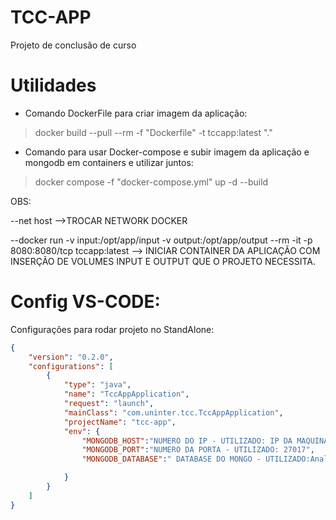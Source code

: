 # TCC-APP
Projeto de conclusão de curso

# Utilidades

* Comando DockerFile para criar imagem da aplicação:
> docker build --pull --rm -f "Dockerfile" -t tccapp:latest "."

* Comando para usar Docker-compose e subir imagem da aplicação e mongodb em containers e utilizar juntos:
> docker compose -f "docker-compose.yml" up -d --build 


OBS: 

--net host -->TROCAR NETWORK DOCKER

--docker run -v input:/opt/app/input -v output:/opt/app/output  --rm -it -p 8080:8080/tcp tccapp:latest --> INICIAR CONTAINER DA APLICAÇÃO COM INSERÇÃO DE VOLUMES INPUT E OUTPUT QUE O PROJETO NECESSITA.
# Config VS-CODE:

Configurações para rodar projeto no StandAlone:

```json
{
    "version": "0.2.0",
    "configurations": [
        {
            "type": "java",
            "name": "TccAppApplication",
            "request": "launch",
            "mainClass": "com.uninter.tcc.TccAppApplication",
            "projectName": "tcc-app",
            "env": {
                "MONGODB_HOST":"NUMERO DO IP - UTILIZADO: IP DA MAQUINA OU LOCALHOST,DEPENDENDO ONDE O MONGO ESTA SENDO EXECUTADO",
                "MONGODB_PORT":"NUMERO DA PORTA - UTILIZADO: 27017",
                "MONGODB_DATABASE":" DATABASE DO MONGO - UTILIZADO:AnalysisData",

            }
        }
    ]
}
```
#
